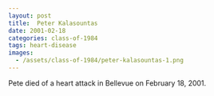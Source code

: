 ```yaml
---
layout: post
title:  Peter Kalasountas
date: 2001-02-18
categories: class-of-1984
tags: heart-disease
images:
  - /assets/class-of-1984/peter-kalasountas-1.png
---
```

Pete died of a heart attack in Bellevue on February 18, 2001.
